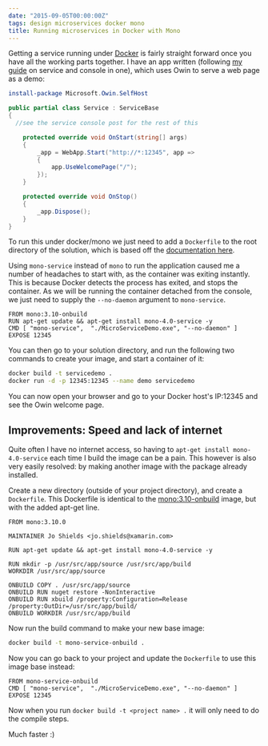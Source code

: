 ```yaml
---
date: "2015-09-05T00:00:00Z"
tags: design microservices docker mono
title: Running microservices in Docker with Mono
---
```


Getting a service running under [Docker][docker] is fairly straight forward once you have all the working parts together.  I have an app written (following [my guide][blog-serviceconsole] on service and console in one), which uses Owin to serve a web page as a demo:


```powershell
install-package Microsoft.Owin.SelfHost
```

```csharp
public partial class Service : ServiceBase
{
  //see the service console post for the rest of this

	protected override void OnStart(string[] args)
	{
		_app = WebApp.Start("http://*:12345", app =>
		{
			app.UseWelcomePage("/");
		});
	}

	protected override void OnStop()
	{
		_app.Dispose();
	}
}
```

To run this under docker/mono we just need to add a `Dockerfile` to the root directory of the solution, which is based off the [documentation here][docker-mono].

Using `mono-service` instead of `mono` to run the application caused me a number of headaches to start with, as the container was exiting instantly.  This is because Docker detects the process has exited, and stops the container.  As we will be running the container detached from the console, we just need to supply the `--no-daemon` argument to `mono-service`.

```
FROM mono:3.10-onbuild
RUN apt-get update && apt-get install mono-4.0-service -y
CMD [ "mono-service",  "./MicroServiceDemo.exe", "--no-daemon" ]
EXPOSE 12345
```

You can then go to your solution directory, and run the following two commands to create your image, and start a container of it:

```bash
docker build -t servicedemo .
docker run -d -p 12345:12345 --name demo servicedemo
```

You can now open your browser and go to your Docker host's IP:12345 and see the Owin welcome page.

## Improvements: Speed and lack of internet

Quite often I have no internet access, so having to `apt-get install mono-4.0-service` each time I build the image can be a pain.  This however is also very easily resolved: by making another image with the package already installed.

Create a new directory (outside of your project directory), and create a `Dockerfile`.  This Dockerfile is identical to the [mono:3.10-onbuild][mono-onbuild-dockerfile] image, but with the added apt-get line.

```
FROM mono:3.10.0

MAINTAINER Jo Shields <jo.shields@xamarin.com>

RUN apt-get update && apt-get install mono-4.0-service -y

RUN mkdir -p /usr/src/app/source /usr/src/app/build
WORKDIR /usr/src/app/source

ONBUILD COPY . /usr/src/app/source
ONBUILD RUN nuget restore -NonInteractive
ONBUILD RUN xbuild /property:Configuration=Release /property:OutDir=/usr/src/app/build/
ONBUILD WORKDIR /usr/src/app/build
```

Now run the build command to make your new base image:

```bash
docker build -t mono-service-onbuild .
```

Now you can go back to your project and update the `Dockerfile` to use this image base instead:

```
FROM mono-service-onbuild
CMD [ "mono-service",  "./MicroServiceDemo.exe", "--no-daemon" ]
EXPOSE 12345
```

Now when you run `docker build -t <project name> .` it will only need to do the compile steps.

Much faster :)

[docker]: https://www.docker.com
[docker-mono]: https://hub.docker.com/_/mono
[blog-serviceconsole]: /2015/08/30/single-project-service-and-console.html
[mono-onbuild-dockerfile]: https://github.com/mono/docker/blob/adc7a3ec47f7d590f75a4dec0203a2103daf8db0/3.10.0/onbuild/Dockerfile
